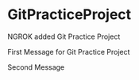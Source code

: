 # GitPracticeProject

NGROK added 
Git Practice Project 

First Message for Git Practice Project

Second Message 